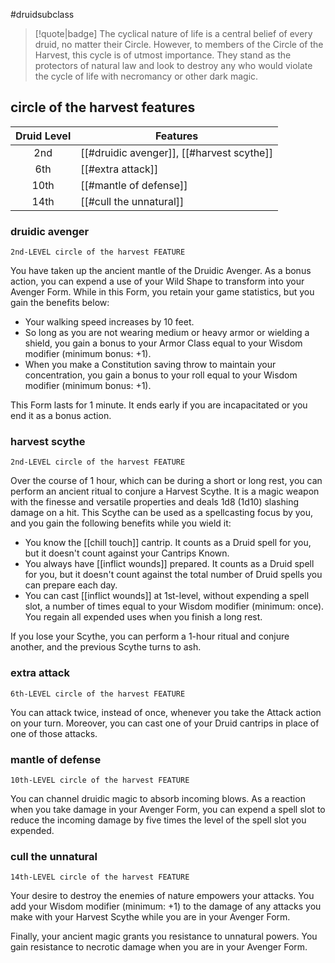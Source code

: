 #druidsubclass

> [!quote|badge] 
> The cyclical nature of life is a central belief of every druid, no matter their Circle. However, to members of the Circle of the Harvest, this cycle is of utmost importance. They stand as the protectors of natural law and look to destroy any who would violate the cycle of life with necromancy or other dark magic.
## circle of the harvest features
| **Druid Level** | **Features**                              |
| :-------------: | ----------------------------------------- |
|       2nd       | [[#druidic avenger]], [[#harvest scythe]] |
|       6th       | [[#extra attack]]                         |
|      10th       | [[#mantle of defense]]                    |
|      14th       | [[#cull the unnatural]]                   |
### druidic avenger
`2nd-LEVEL circle of the harvest FEATURE`

You have taken up the ancient mantle of the Druidic Avenger. As a bonus action, you can expend a use of your Wild Shape to transform into your Avenger Form. While in this Form, you retain your game statistics, but you gain the benefits below:
- Your walking speed increases by 10 feet.
- So long as you are not wearing medium or heavy armor or wielding a shield, you gain a bonus to your Armor Class equal to your Wisdom modifier (minimum bonus: +1).
- When you make a Constitution saving throw to maintain your concentration, you gain a bonus to your roll equal to your Wisdom modifier (minimum bonus: +1).

This Form lasts for 1 minute. It ends early if you are incapacitated or you end it as a bonus action.
### harvest scythe
`2nd-LEVEL circle of the harvest FEATURE`

Over the course of 1 hour, which can be during a short or long rest, you can perform an ancient ritual to conjure a Harvest Scythe. It is a magic weapon with the finesse and versatile properties and deals 1d8 (1d10) slashing damage on a hit. This Scythe can be used as a spellcasting focus by you, and you gain the following benefits while you wield it:
- You know the [[chill touch]] cantrip. It counts as a Druid spell for you, but it doesn't count against your Cantrips Known.
- You always have [[inflict wounds]] prepared. It counts as a Druid spell for you, but it doesn't count against the total number of Druid spells you can prepare each day.
- You can cast [[inflict wounds]] at 1st-level, without expending a spell slot, a number of times equal to your Wisdom modifier (minimum: once). You regain all expended uses when you finish a long rest.

If you lose your Scythe, you can perform a 1-hour ritual and conjure another, and the previous Scythe turns to ash.
### extra attack
`6th-LEVEL circle of the harvest FEATURE`

You can attack twice, instead of once, whenever you take the Attack action on your turn. Moreover, you can cast one of your Druid cantrips in place of one of those attacks.
### mantle of defense
`10th-LEVEL circle of the harvest FEATURE`

You can channel druidic magic to absorb incoming blows. As a reaction when you take damage in your Avenger Form, you can expend a spell slot to reduce the incoming damage by five times the level of the spell slot you expended.
### cull the unnatural
`14th-LEVEL circle of the harvest FEATURE`

Your desire to destroy the enemies of nature empowers your attacks. You add your Wisdom modifier (minimum: +1) to the damage of any attacks you make with your Harvest Scythe while you are in your Avenger Form.

Finally, your ancient magic grants you resistance to unnatural powers. You gain resistance to necrotic damage when you are in your Avenger Form.